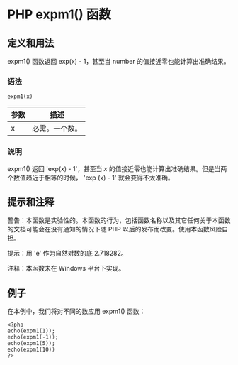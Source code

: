 # PHP expm1() 函数



## 定义和用法

expm1() 函数返回 exp(x) - 1，甚至当 number 的值接近零也能计算出准确结果。

### 语法

```
expm1(x)
```

| 参数 | 描述 |
| --- | --- |
| x | 必需。一个数。 |

### 说明

expm1() 返回 'exp(x) - 1'，甚至当 _x_ 的值接近零也能计算出准确结果。但是当两个数值趋近于相等的时候， 'exp (x) - 1' 就会变得不太准确。

## 提示和注释

警告：本函数是实验性的。本函数的行为，包括函数名称以及其它任何关于本函数的文档可能会在没有通知的情况下随 PHP 以后的发布而改变。使用本函数风险自担。

提示：用 'e' 作为自然对数的底 2.718282。

注释：本函数未在 Windows 平台下实现。

## 例子

在本例中，我们将对不同的数应用 expm1() 函数：

```
<?php
echo(expm1(1));
echo(expm1(-1));
echo(expm1(5));
echo(expm1(10))
?>
```



